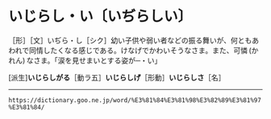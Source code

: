 # いじらし・い〔いぢらしい〕

［形］［文］いぢら・し［シク］幼い子供や弱い者などの振る舞いが、何ともあわれで同情したくなる感じである。けなげでかわいそうなさま。また、可憐 (かれん) なさま。「涙を見せまいとする姿が─・い」

\[派生\]**いじらしがる**［動ラ五］**いじらしげ**［形動］**いじらしさ**［名］

---
`https://dictionary.goo.ne.jp/word/%E3%81%84%E3%81%98%E3%82%89%E3%81%97%E3%81%84/`